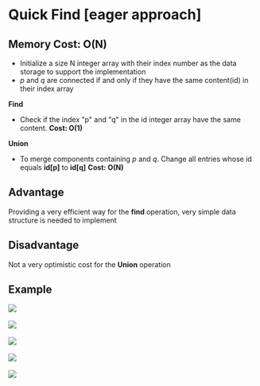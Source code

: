 # Quick Find [eager approach]

## Memory Cost: O(N)


* Initialize a size N integer array with their index number as the data storage to support the implementation
* *p* and *q* are connected if and only if they have the same content(id) in their index array

**Find** 
* Check if the index "p" and "q" in the id integer array have the same content. 
**Cost: O(1)**

**Union** 
* To merge components containing *p* and *q*. Change all entries whose id equals **id[p]** to **id[q]**
**Cost: O(N)**

## Advantage
Providing a very efficient way for the **find** operation, very simple data structure is needed to implement 

## Disadvantage
Not a very optimistic cost for the **Union** operation

## Example
![](https://github.com/ExploreNcrack/Algorithm-and-Data-Structure/blob/master/SET%20THEORY/Dynamic%20Connectivity/Union%20Find/Quick%20Find/quick_find1.png)
</br>
</br>
![](https://github.com/ExploreNcrack/Algorithm-and-Data-Structure/blob/master/SET%20THEORY/Dynamic%20Connectivity/Union%20Find/Quick%20Find/quick_find2.png)
</br>
</br>
![](https://github.com/ExploreNcrack/Algorithm-and-Data-Structure/blob/master/SET%20THEORY/Dynamic%20Connectivity/Union%20Find/Quick%20Find/quick_find3.png)
</br>
</br>
![](https://github.com/ExploreNcrack/Algorithm-and-Data-Structure/blob/master/SET%20THEORY/Dynamic%20Connectivity/Union%20Find/Quick%20Find/quick_find4.png)
</br>
</br>
![](https://github.com/ExploreNcrack/Algorithm-and-Data-Structure/blob/master/SET%20THEORY/Dynamic%20Connectivity/Union%20Find/Quick%20Find/quick_find5.png)
